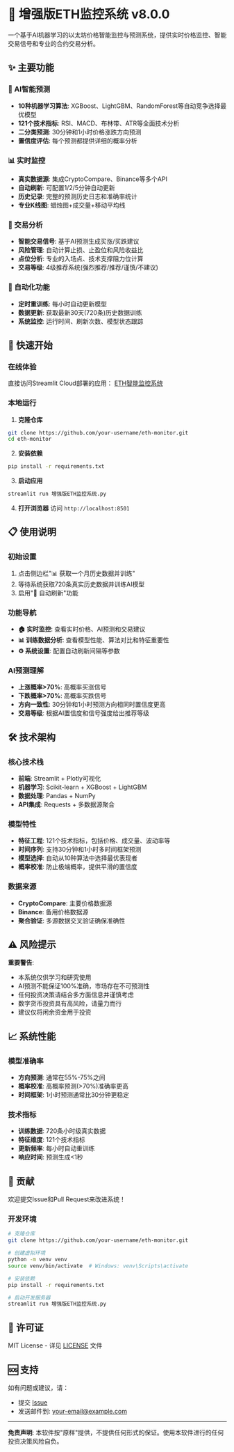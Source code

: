 # 🚀 增强版ETH监控系统 v8.0.0

一个基于AI机器学习的以太坊价格智能监控与预测系统，提供实时价格监控、智能交易信号和专业的合约交易分析。

## ✨ 主要功能

### 🧠 AI智能预测
- **10种机器学习算法**: XGBoost、LightGBM、RandomForest等自动竞争选择最优模型
- **121个技术指标**: RSI、MACD、布林带、ATR等全面技术分析
- **二分类预测**: 30分钟和1小时价格涨跌方向预测
- **置信度评估**: 每个预测都提供详细的概率分析

### 📊 实时监控
- **真实数据源**: 集成CryptoCompare、Binance等多个API
- **自动刷新**: 可配置1/2/5分钟自动更新
- **历史记录**: 完整的预测历史日志和准确率统计
- **专业K线图**: 蜡烛图+成交量+移动平均线

### 💼 交易分析
- **智能交易信号**: 基于AI预测生成买涨/买跌建议
- **风险管理**: 自动计算止损、止盈位和风险收益比
- **点位分析**: 专业的入场点、技术支撑阻力位计算
- **交易等级**: 4级推荐系统(强烈推荐/推荐/谨慎/不建议)

### 🔄 自动化功能
- **定时重训练**: 每小时自动更新模型
- **数据更新**: 获取最新30天(720条)历史数据训练
- **系统监控**: 运行时间、刷新次数、模型状态跟踪

## 🚀 快速开始

### 在线体验
直接访问Streamlit Cloud部署的应用：
[ETH智能监控系统](https://your-app-url.streamlit.app)

### 本地运行

1. **克隆仓库**
```bash
git clone https://github.com/your-username/eth-monitor.git
cd eth-monitor
```

2. **安装依赖**
```bash
pip install -r requirements.txt
```

3. **启动应用**
```bash
streamlit run 增强版ETH监控系统.py
```

4. **打开浏览器**
访问 `http://localhost:8501`

## 📋 使用说明

### 初始设置
1. 点击侧边栏"📊 获取一个月历史数据并训练"
2. 等待系统获取720条真实历史数据并训练AI模型
3. 启用"🔄 自动刷新"功能

### 功能导航
- **🏠 实时监控**: 查看实时价格、AI预测和交易建议
- **📊 训练数据分析**: 查看模型性能、算法对比和特征重要性
- **⚙️ 系统设置**: 配置自动刷新间隔等参数

### AI预测理解
- **上涨概率>70%**: 高概率买涨信号
- **下跌概率>70%**: 高概率买跌信号
- **方向一致性**: 30分钟和1小时预测方向相同时置信度更高
- **交易等级**: 根据AI置信度和信号强度给出推荐等级

## 🛠️ 技术架构

### 核心技术栈
- **前端**: Streamlit + Plotly可视化
- **机器学习**: Scikit-learn + XGBoost + LightGBM
- **数据处理**: Pandas + NumPy
- **API集成**: Requests + 多数据源聚合

### 模型特性
- **特征工程**: 121个技术指标，包括价格、成交量、波动率等
- **时间序列**: 支持30分钟和1小时多时间框架预测
- **模型选择**: 自动从10种算法中选择最优表现者
- **概率校准**: 防止极端概率，提供平滑的置信度

### 数据来源
- **CryptoCompare**: 主要价格数据源
- **Binance**: 备用价格数据源
- **聚合验证**: 多源数据交叉验证确保准确性

## ⚠️ 风险提示

**重要警告**: 
- 本系统仅供学习和研究使用
- AI预测不能保证100%准确，市场存在不可预测性
- 任何投资决策请结合多方面信息并谨慎考虑
- 数字货币投资具有高风险，请量力而行
- 建议仅将闲余资金用于投资

## 📈 系统性能

### 模型准确率
- **方向预测**: 通常在55%-75%之间
- **概率校准**: 高概率预测(>70%)准确率更高
- **时间框架**: 1小时预测通常比30分钟更稳定

### 技术指标
- **训练数据**: 720条小时级真实数据
- **特征维度**: 121个技术指标
- **更新频率**: 每小时自动重训练
- **响应时间**: 预测生成<1秒

## 🤝 贡献

欢迎提交Issue和Pull Request来改进系统！

### 开发环境
```bash
# 克隆仓库
git clone https://github.com/your-username/eth-monitor.git

# 创建虚拟环境
python -m venv venv
source venv/bin/activate  # Windows: venv\Scripts\activate

# 安装依赖
pip install -r requirements.txt

# 启动开发服务器
streamlit run 增强版ETH监控系统.py
```

## 📄 许可证

MIT License - 详见 [LICENSE](LICENSE) 文件

## 🆘 支持

如有问题或建议，请：
- 提交 [Issue](https://github.com/your-username/eth-monitor/issues)
- 发送邮件到: your-email@example.com

---

**免责声明**: 本软件按"原样"提供，不提供任何形式的保证。使用本软件进行的任何投资决策风险自负。 